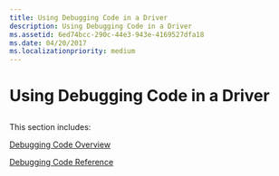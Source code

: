 ```yaml
---
title: Using Debugging Code in a Driver
description: Using Debugging Code in a Driver
ms.assetid: 6ed74bcc-290c-44e3-943e-4169527dfa18
ms.date: 04/20/2017
ms.localizationpriority: medium
---
```


# Using Debugging Code in a Driver


## <span id="ddk_using_debugging_code_in_a_driver_tools"></span><span id="DDK_USING_DEBUGGING_CODE_IN_A_DRIVER_TOOLS"></span>


This section includes:

[Debugging Code Overview](debugging-code-overview.md)

[Debugging Code Reference](https://msdn.microsoft.com/library/windows/hardware/ff544622)

 

 





